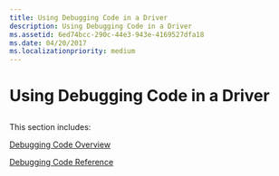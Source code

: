 ```yaml
---
title: Using Debugging Code in a Driver
description: Using Debugging Code in a Driver
ms.assetid: 6ed74bcc-290c-44e3-943e-4169527dfa18
ms.date: 04/20/2017
ms.localizationpriority: medium
---
```


# Using Debugging Code in a Driver


## <span id="ddk_using_debugging_code_in_a_driver_tools"></span><span id="DDK_USING_DEBUGGING_CODE_IN_A_DRIVER_TOOLS"></span>


This section includes:

[Debugging Code Overview](debugging-code-overview.md)

[Debugging Code Reference](https://msdn.microsoft.com/library/windows/hardware/ff544622)

 

 





